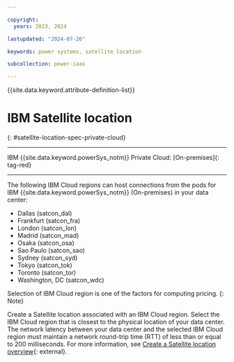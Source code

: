 ```yaml
---

copyright:
  years: 2023, 2024

lastupdated: "2024-07-26"

keywords: power systems, satellite location

subcollection: power-iaas

---
```


{{site.data.keyword.attribute-definition-list}}

# IBM Satellite location
{: #satellite-location-spec-private-cloud}

---

IBM {{site.data.keyword.powerSys_notm}} Private Cloud: [On-premises]{: tag-red}

---

The following IBM Cloud regions can host connections from the pods for IBM {{site.data.keyword.powerSys_notm}} (On-premises) in your data center:

- Dallas (satcon_dal)
- Frankfurt (satcon_fra)
- London (satcon_lon)
- Madrid (satcon_mad)
- Osaka (satcon_osa)
- Sao Paulo (satcon_sao)
- Sydney (satcon_syd)
- Tokyo (satcon_tok)
- Toronto (satcon_tor)
- Washington, DC (satcon_wdc)

Selection of IBM Cloud region is one of the factors for computing pricing.
{: Note}

Create a Satellite location associated with an IBM Cloud region. Select the IBM Cloud region that is closest to the physical location of your data center. The network latency between your data center and the selected IBM Cloud region must maintain a network round-trip time (RTT) of less than or equal to 200 milliseconds. For more information, see [Create a Satellite location overview](https://cloud.ibm.com/docs/satellite?topic=satellite-locations){: external}.
